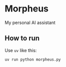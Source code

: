 # Morpheus

My personal AI assistant

## How to run

Use `uv` like this:
```
uv run python morpheus.py
```
